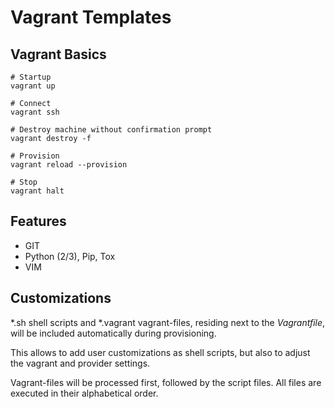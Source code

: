 # Vagrant Templates

## Vagrant Basics

```
# Startup
vagrant up

# Connect
vagrant ssh

# Destroy machine without confirmation prompt
vagrant destroy -f

# Provision
vagrant reload --provision

# Stop
vagrant halt
```

## Features

- GIT
- Python (2/3), Pip, Tox
- VIM

## Customizations

\*.sh shell scripts and \*.vagrant vagrant-files, residing next to the
*Vagrantfile*, will be included automatically during provisioning.

This allows to add user customizations as shell scripts, but also to
adjust the vagrant and provider settings.

Vagrant-files will be processed first, followed by the script files.
All files are executed in their alphabetical order.